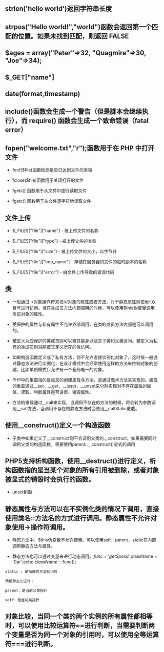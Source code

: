 ## strlen('hello world')返回字符串长度


## strpos("Hello world!","world")函数会返回第一个匹配的位置。如果未找到匹配，则返回 FALSE


## $ages = array("Peter"=>32, "Quagmire"=>30, "Joe"=>34);


## $_GET["name"]


## date(format,timestamp)


## include()函数会生成一个警告（但是脚本会继续执行），而 require() 函数会生成一个致命错误（fatal error）


## fopen("welcome.txt","r");函数用于在 PHP 中打开文件

- feof($file)函数检测是否已达到文件的末端

- fclose($file)函数用于关闭打开的文件

- fgets() 函数用于从文件中逐行读取文件

- fgetc() 函数用于从文件逐字符地读取文件



## 文件上传

- $_FILES["file"]["name"] - 被上传文件的名称 

- $_FILES["file"]["type"] - 被上传文件的类型 

- $_FILES["file"]["size"] - 被上传文件的大小，以字节计 

- $_FILES["file"]["tmp_name"] - 存储在服务器的文件的临时副本的名称 

- $_FILES["file"]["error"] - 由文件上传导致的错误代码



## 类

- 一般通过->对象操作符来访问对象的属性或者方法，对于静态属性则使用::双冒号进行访问。当在类成员方法内部调用的时候，可以使用$this伪变量调用当前对象的属性。

- 受保护的属性与私有属性不允许外部调用，在类的成员方法内部是可以调用的。 

- 被定义为受保护的类成员则可以被其自身以及其子类和父类访问。被定义为私有的类成员则只能被其定义所在的类访问。

- 如果构造函数定义成了私有方法，则不允许直接实例化对象了，这时候一般通过静态方法进行实例化，在设计模式中会经常使用这样的方法来控制对象的创建，比如单例模式只允许有一个全局唯一的对象。

- PHP中的重载指的是动态的创建属性与方法，是通过魔术方法来实现的。属性的重载通过__set，__get，__isset，__unset来分别实现对不存在属性的赋值、读取、判断属性是否设置、销毁属性。

- 方法的重载通过__call来实现，当调用不存在的方法的时候，将会转为参数调用__call方法，当调用不存在的静态方法时会使用__callStatic重载。



## 使用__construct()定义一个构造函数

- 子类中如果定义了__construct则不会调用父类的__construct，如果需要同时调用父类的构造函数，需要使用parent::__construct()显式的调用



## PHP5支持析构函数，使用__destruct()进行定义，析构函数指的是当某个对象的所有引用被删除，或者对象被显式的销毁时会执行的函数。

- unset销毁



## 静态属性与方法可以在不实例化类的情况下调用，直接使用类名::方法名的方式进行调用。静态属性不允许对象使用->操作符调用。

- 静态方法中，$this伪变量不允许使用。可以使用self，parent，static在内部调用静态方法与属性。

- 静态方法也可以通过变量来进行动态调用。$func = 'getSpeed';$className = 'Car';echo $className::$func();

```
static : 是指静态方法标识符

调用静态方法时：

parent：是当前父类指针

self：是当前类指针
```


## 对象比较，当同一个类的两个实例的所有属性都相等时，可以使用比较运算符==进行判断，当需要判断两个变量是否为同一个对象的引用时，可以使用全等运算符===进行判断。























